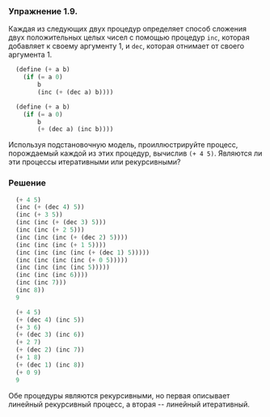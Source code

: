 ### Упражнение 1.9.

Каждая из следующих двух процедур определяет способ сложения двух положительных целых чисел с помощью процедур `inc`, которая добавляет к своему аргументу 1, и `dec`, которая отнимает от своего аргумента 1.

```scheme
  (define (+ a b)
    (if (= a 0)
        b
        (inc (+ (dec a) b))))

  (define (+ a b)
    (if (= a 0)
        b
        (+ (dec a) (inc b))))      
```


Используя подстановочную модель, проиллюстрируйте процесс, порождаемый каждой из этих процедур, вычислив `(+ 4 5)`. Являются ли эти процессы итеративными или рекурсивными?

### Решение

```scheme
  (+ 4 5)
  (inc (+ (dec 4) 5))
  (inc (+ 3 5))
  (inc (inc (+ (dec 3) 5)))
  (inc (inc (+ 2 5)))
  (inc (inc (inc (+ (dec 2) 5))))
  (inc (inc (inc (+ 1 5))))
  (inc (inc (inc (inc (+ (dec 1) 5)))))
  (inc (inc (inc (inc (+ 0 5)))))
  (inc (inc (inc (inc 5)))))
  (inc (inc (inc 6))))
  (inc (inc 7)))
  (inc 8))
  9

  (+ 4 5)
  (+ (dec 4) (inc 5))
  (+ 3 6)
  (+ (dec 3) (inc 6))
  (+ 2 7)
  (+ (dec 2) (inc 7))
  (+ 1 8)
  (+ (dec 1) (inc 8))
  (+ 0 9)
  9
```

Обе процедуры являются рекурсивными, но первая описывает линейный рекурсивный процесс, а вторая -- линейный итеративный.
